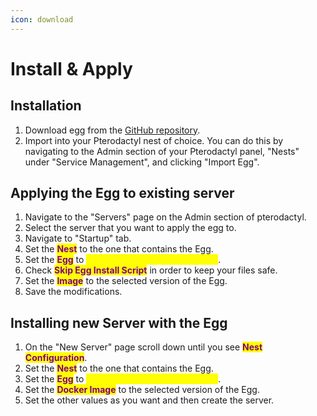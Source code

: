```yaml
---
icon: download
---
```


# Install & Apply

## Installation

1. Download egg from the [GitHub repository](../pterodactyl/kitsunelab-cs2-egg.json).
2. Import into your Pterodactyl nest of choice. You can do this by navigating to the Admin section of your Pterodactyl panel, "Nests" under "Service Management", and clicking "Import Egg".

## Applying the Egg to existing server

1. Navigate to the "Servers" page on the Admin section of pterodactyl.
2. Select the server that you want to apply the egg to.
3. Navigate to "Startup" tab.
4. Set the <mark style="color:purple;">**Nest**</mark> to the one that contains the Egg.
5. Set the <mark style="color:purple;">**Egg**</mark> to <mark style="color:yellow;">**KitsuneLab CS2 Egg @ K4ryuu**</mark>.
6. Check <mark style="color:purple;">**Skip Egg Install Script**</mark> in order to keep your files safe.
7. Set the <mark style="color:purple;">**Image**</mark> to the selected version of the Egg.
8. Save the modifications.

## Installing new Server with the Egg

1. On the "New Server" page scroll down until you see <mark style="color:purple;">**Nest Configuration**</mark>.
2. Set the <mark style="color:purple;">**Nest**</mark> to the one that contains the Egg.
3. Set the <mark style="color:purple;">**Egg**</mark> to <mark style="color:yellow;">**KitsuneLab CS2 Egg @ K4ryuu**</mark>.
4. Set the <mark style="color:purple;">**Docker Image**</mark> to the selected version of the Egg.
5. Set the other values as you want and then create the server.

